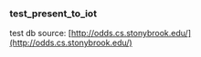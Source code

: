 ### test_present_to_iot
test db source: [http://odds.cs.stonybrook.edu/](http://odds.cs.stonybrook.edu/)

